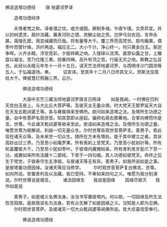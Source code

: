   佛说造塔功德经
　　唐 地婆诃罗译




　　造塔功德经序

　　夫塔者梵之称。译者谓之坟。或方或圆。厥制多绪。乍琢乍璞。文质异宜。并以封树遗灵。扃钤法藏。冀表河砂之德。庶酬尘劫之劳。岂伊弓剑衣冠。言申永慕。禹陵孔壁。用显缄藏而已哉。将有量等大千。覆三界而高梵世。取均庵果。偶枣叶而譬针锋。洪纤两途。福应无二。大小千计。净心终一。何只黄金白玉。架迥争晖。火齐水精。浮空竞彩。夕振祥飙之响。入镂铎以流清。晨霏仙露之甘。上雕盘以凝泫。至乃位隆三果。勋重四禅。高升有顶之宫。行届无灾之地。斯教之弘旨也。此经以永隆元年冬十一月十五日。请天竺法师地婆诃罗。与西明寺沙门圆测等五人。于弘福道场。奉。
　　诏宣译。至其年十二月八日终其文义。庶斯法宝周给大千。俾彼慧灯照融三界。云尔。

　　　　佛说造塔功德经

　　　　大唐中天竺三藏法师地婆诃罗唐言日照译
　　如是我闻。一时佛在忉利天宫白玉座上。与大比丘大菩萨等。及彼天主无量众俱。时大梵天王那罗延天大自在天及五乾闼婆王等。各与眷属俱来至佛所。欲问如来造塔之法。及塔所生功德之量。会中有菩萨名观世音。知其意即从座起。偏袒右肩右膝著地。合掌向佛而作是言。世尊。今此诸天乾闼婆等故来至此。欲请如来造塔之法。及塔所生功德之量。唯愿世尊为彼解说。利益一切无量众生。尔时世尊告观世音菩萨言。善男子。若此现在诸天众等。及未来世一切众生。随所在方未有塔处。能于其中建立之者。其状高妙出过三界。乃至至小如庵罗果。所有表刹上至梵天。乃至至小犹如针等。所有轮盖覆彼大千。乃至至小犹如枣叶。于彼塔内藏掩如来。所有舍利发牙髭爪下至一分。或置如来所有法藏十二部经。下至于一四句偈。其人功德如彼梵天。命终之后生于梵世。于彼寿尽生五净居。与彼诸天等无有异。善男子。如我所说如是之事。是彼塔量功德因缘。汝诸天等应当修学。
　　尔时观世音菩萨复白佛言。世尊。如向所说。安置舍利及以法藏。我已受持。不审如来四句之义。唯愿为我分别演说。尔时世尊说是偈言。
　　诸法因缘生　　我说是因缘
　　因缘尽故灭　　我作如是说

　　善男子。如是偈义名佛法身。汝当书写置彼塔内。何以故。一切因缘及所生法性空寂故。是故我说名为法身。若有众生解了如是因缘之义。当知是人即为见佛。
　　尔时观世音菩萨。及彼诸天一切大众乾闼婆等闻佛所说。皆大欢喜信受奉行。

　　　　佛说造塔功德经


